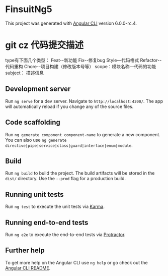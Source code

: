 # FinsuitNg5

This project was generated with [Angular CLI](https://github.com/angular/angular-cli) version 6.0.0-rc.4.

# git cz 代码提交描述
type有下面几个类型：
    Feat--新功能
    Fix--修复bug
    Style—代码格式 
    Refactor--代码重构
    Chore--项目构建（修改版本号等）
scope：模块名称—代码的功能
subject： 描述信息

## Development server

Run `ng serve` for a dev server. Navigate to `http://localhost:4200/`. The app will automatically reload if you change any of the source files.

## Code scaffolding

Run `ng generate component component-name` to generate a new component. You can also use `ng generate directive|pipe|service|class|guard|interface|enum|module`.

## Build

Run `ng build` to build the project. The build artifacts will be stored in the `dist/` directory. Use the `--prod` flag for a production build.

## Running unit tests

Run `ng test` to execute the unit tests via [Karma](https://karma-runner.github.io).

## Running end-to-end tests

Run `ng e2e` to execute the end-to-end tests via [Protractor](http://www.protractortest.org/).

## Further help

To get more help on the Angular CLI use `ng help` or go check out the [Angular CLI README](https://github.com/angular/angular-cli/blob/master/README.md).
